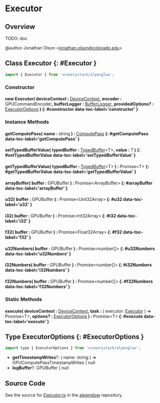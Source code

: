 # Executor

## Overview

TODO: doc

@author Jonathan Olson &lt;jonathan.olson@colorado.edu&gt;

## Class Executor {: #Executor }


```js
import { Executor } from 'scenerystack/alpenglow';
```
### Constructor

#### new Executor( deviceContext : <span style="font-weight: 400;">[DeviceContext](../alpenglow/DeviceContext.md)</span>, encoder : <span style="font-weight: 400;">GPUCommandEncoder</span>, bufferLogger : <span style="font-weight: 400;">[BufferLogger](../alpenglow/BufferLogger.md)</span>, providedOptions? : <span style="font-weight: 400;">[ExecutorOptions](../alpenglow/Executor.md#ExecutorOptions)</span> ) {: #constructor data-toc-label='constructor' }

### Instance Methods

#### getComputePass( name : <span style="font-weight: 400;"><span style="color: hsla(calc(var(--md-hue) + 180deg),80%,40%,1);">string</span></span> ) : <span style="font-weight: 400;">[ComputePass](../alpenglow/ComputePass.md)</span> {: #getComputePass data-toc-label='getComputePass' }

#### setTypedBufferValue( typedBuffer : <span style="font-weight: 400;">[TypedBuffer](../alpenglow/TypedBuffer.md)&lt;T&gt;</span>, value : <span style="font-weight: 400;">T</span> ) {: #setTypedBufferValue data-toc-label='setTypedBufferValue' }

#### getTypedBufferValue( typedBuffer : <span style="font-weight: 400;">[TypedBuffer](../alpenglow/TypedBuffer.md)&lt;T&gt;</span> ) : <span style="font-weight: 400;">Promise&lt;T&gt;</span> {: #getTypedBufferValue data-toc-label='getTypedBufferValue' }

#### arrayBuffer( buffer : <span style="font-weight: 400;">GPUBuffer</span> ) : <span style="font-weight: 400;">Promise&lt;ArrayBuffer&gt;</span> {: #arrayBuffer data-toc-label='arrayBuffer' }

#### u32( buffer : <span style="font-weight: 400;">GPUBuffer</span> ) : <span style="font-weight: 400;">Promise&lt;Uint32Array&gt;</span> {: #u32 data-toc-label='u32' }

#### i32( buffer : <span style="font-weight: 400;">GPUBuffer</span> ) : <span style="font-weight: 400;">Promise&lt;Int32Array&gt;</span> {: #i32 data-toc-label='i32' }

#### f32( buffer : <span style="font-weight: 400;">GPUBuffer</span> ) : <span style="font-weight: 400;">Promise&lt;Float32Array&gt;</span> {: #f32 data-toc-label='f32' }

#### u32Numbers( buffer : <span style="font-weight: 400;">GPUBuffer</span> ) : <span style="font-weight: 400;">Promise&lt;<span style="color: hsla(calc(var(--md-hue) + 180deg),80%,40%,1);">number</span>[]&gt;</span> {: #u32Numbers data-toc-label='u32Numbers' }

#### i32Numbers( buffer : <span style="font-weight: 400;">GPUBuffer</span> ) : <span style="font-weight: 400;">Promise&lt;<span style="color: hsla(calc(var(--md-hue) + 180deg),80%,40%,1);">number</span>[]&gt;</span> {: #i32Numbers data-toc-label='i32Numbers' }

#### f32Numbers( buffer : <span style="font-weight: 400;">GPUBuffer</span> ) : <span style="font-weight: 400;">Promise&lt;<span style="color: hsla(calc(var(--md-hue) + 180deg),80%,40%,1);">number</span>[]&gt;</span> {: #f32Numbers data-toc-label='f32Numbers' }

### Static Methods

#### execute( deviceContext : <span style="font-weight: 400;">[DeviceContext](../alpenglow/DeviceContext.md)</span>, task : <span style="font-weight: 400;">( executor: [Executor](../alpenglow/Executor.md) ) =&gt; Promise&lt;T&gt;</span>, options? : <span style="font-weight: 400;">[ExecutorOptions](../alpenglow/Executor.md#ExecutorOptions)</span> ) : <span style="font-weight: 400;">Promise&lt;T&gt;</span> {: #execute data-toc-label='execute' }



## Type ExecutorOptions {: #ExecutorOptions }


```js
import type { ExecutorOptions } from 'scenerystack/alpenglow';
```
- **getTimestampWrites**?: ( name: <span style="color: hsla(calc(var(--md-hue) + 180deg),80%,40%,1);">string</span> ) =&gt; GPUComputePassTimestampWrites | <span style="color: hsla(calc(var(--md-hue) + 180deg),80%,40%,1);">null</span>
- **logBuffer**?: GPUBuffer | <span style="color: hsla(calc(var(--md-hue) + 180deg),80%,40%,1);">null</span>




## Source Code

See the source for [Executor.ts](https://github.com/phetsims/alpenglow/blob/main/js/webgpu/compute/Executor.ts) in the [alpenglow](https://github.com/phetsims/alpenglow) repository.
